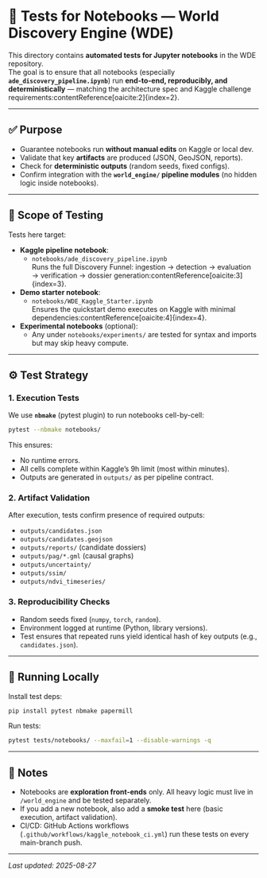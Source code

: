 # 🧪 Tests for Notebooks — World Discovery Engine (WDE)

This directory contains **automated tests for Jupyter notebooks** in the WDE repository.  
The goal is to ensure that all notebooks (especially **`ade_discovery_pipeline.ipynb`**) run **end-to-end, reproducibly, and deterministically** — matching the architecture spec and Kaggle challenge requirements:contentReference[oaicite:2]{index=2}.

---

## ✅ Purpose
- Guarantee notebooks run **without manual edits** on Kaggle or local dev.
- Validate that key **artifacts** are produced (JSON, GeoJSON, reports).
- Check for **deterministic outputs** (random seeds, fixed configs).
- Confirm integration with the **`world_engine/` pipeline modules** (no hidden logic inside notebooks).

---

## 📂 Scope of Testing
Tests here target:
- **Kaggle pipeline notebook**:
  - `notebooks/ade_discovery_pipeline.ipynb`  
  Runs the full Discovery Funnel: ingestion → detection → evaluation → verification → dossier generation:contentReference[oaicite:3]{index=3}.
- **Demo starter notebook**:
  - `notebooks/WDE_Kaggle_Starter.ipynb`  
  Ensures the quickstart demo executes on Kaggle with minimal dependencies:contentReference[oaicite:4]{index=4}.
- **Experimental notebooks** (optional):
  - Any under `notebooks/experiments/` are tested for syntax and imports but may skip heavy compute.

---

## ⚙️ Test Strategy

### 1. Execution Tests
We use **`nbmake`** (pytest plugin) to run notebooks cell-by-cell:
```bash
pytest --nbmake notebooks/
````

This ensures:

* No runtime errors.
* All cells complete within Kaggle’s 9h limit (most within minutes).
* Outputs are generated in `outputs/` as per pipeline contract.

### 2. Artifact Validation

After execution, tests confirm presence of required outputs:

* `outputs/candidates.json`
* `outputs/candidates.geojson`
* `outputs/reports/` (candidate dossiers)
* `outputs/pag/*.gml` (causal graphs)
* `outputs/uncertainty/`
* `outputs/ssim/`
* `outputs/ndvi_timeseries/`

### 3. Reproducibility Checks

* Random seeds fixed (`numpy`, `torch`, `random`).
* Environment logged at runtime (Python, library versions).
* Test ensures that repeated runs yield identical hash of key outputs (e.g., `candidates.json`).

---

## 🚀 Running Locally

Install test deps:

```bash
pip install pytest nbmake papermill
```

Run tests:

```bash
pytest tests/notebooks/ --maxfail=1 --disable-warnings -q
```

---

## 📝 Notes

* Notebooks are **exploration front-ends** only. All heavy logic must live in `/world_engine` and be tested separately.
* If you add a new notebook, also add a **smoke test** here (basic execution, artifact validation).
* CI/CD: GitHub Actions workflows (`.github/workflows/kaggle_notebook_ci.yml`) run these tests on every main-branch push.

---

*Last updated: 2025-08-27*

```
